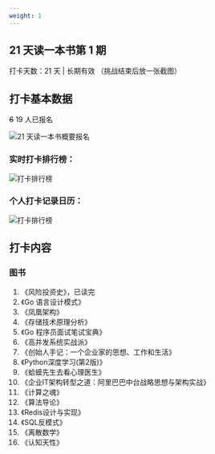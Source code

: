 ```yaml
---
weight: 1
---
```


## 21 天读一本书第 1 期

打卡天数：21 天 | 长期有效
（挑战结束后放一张截图）

## 打卡基本数据

~~6~~ 19 人已报名

![21 天读一本书概要报名](https://github.com/talkgo/learning/blob/main/images/21days-desc.jpg)

### 实时打卡排行榜：

![打卡排行榜](https://github.com/talkgo/learning/blob/main/images/21days-ranking.jpg)

### 个人打卡记录日历：

![打卡排行榜](https://github.com/talkgo/learning/blob/main/images/21days-record.jpg)

## 打卡内容

### 图书

1. 《风险投资史》，已读完
2. 《Go 语言设计模式》
3. 《凤凰架构》
4. 《存储技术原理分析》
5. 《Go 程序员面试笔试宝典》
6. 《高并发系统实战派》
7. 《创始人手记：一个企业家的思想、工作和生活》
8. 《Python深度学习(第2版)》
9. 《蛤蟆先生去看心理医生》
10. 《企业IT架构转型之道：阿里巴巴中台战略思想与架构实战》
11. 《计算之魂》
12. 《算法导论》
13. 《Redis设计与实现》
14. 《SQL反模式》
15. 《离散数学》
16. 《认知天性》
